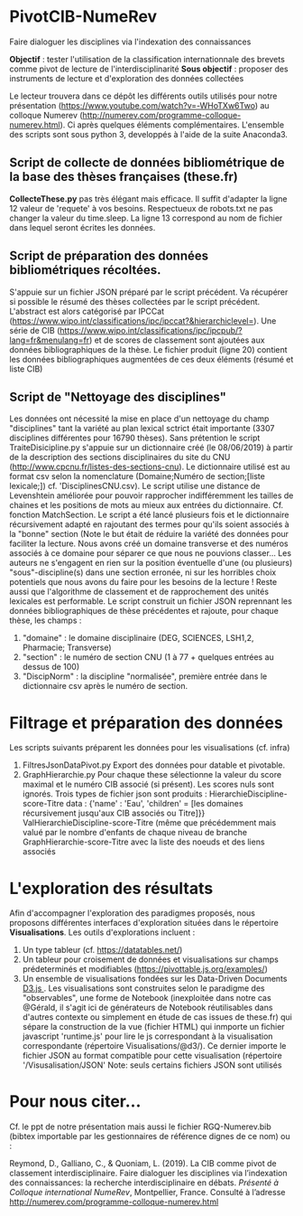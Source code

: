 # PivotCIB-NumeRev
Faire dialoguer les disciplines via l'indexation des connaissances

**Objectif** : tester l'utilisation de la classification internationnale des brevets comme pivot de lecture de l'interdisciplinarité
**Sous objectif** : proposer des instruments de lecture et d'exploration des données collectées

Le lecteur trouvera dans ce dépôt les différents outils utilisés pour notre présentation (https://www.youtube.com/watch?v=-WHoTXw6Two) au colloque Numerev (http://numerev.com/programme-colloque-numerev.html).
Ci après quelques éléments complémentaires.
L'ensemble des scripts sont sous python 3, developpés à l'aide de la suite Anaconda3.

## Script de collecte de données bibliométrique de la base des thèses françaises (these.fr)
 **CollecteThese.py** pas très élégant mais efficace. Il suffit d'adapter la ligne 12 valeur de 'requete' à vos besoins. Respectueux de robots.txt ne pas changer la valeur du time.sleep.
 La ligne 13 correspond au nom de fichier dans lequel seront écrites les données. 
 
## Script de préparation des données bibliométriques récoltées.
 S'appuie sur un fichier JSON préparé par le script précédent. Va récupérer si possible le résumé des thèses collectées par le script précédent. L'abstract est alors catégorisé par IPCCat 
 (https://www.wipo.int/classifications/ipc/ipccat?&hierarchiclevel=).
 Une série de CIB (https://www.wipo.int/classifications/ipc/ipcpub/?lang=fr&menulang=fr) et de scores de classement sont ajoutées aux données bibliographiques de la thèse. 
 Le fichier produit (ligne 20) contient les données bibliographiques augmentées de ces deux éléments (résumé et liste CIB)

## Script de "Nettoyage des disciplines"
Les données ont nécessité la mise en place d'un nettoyage du champ "disciplines" tant la variété au plan lexical sctrict était importante (3307 disciplines différentes pour 16790 thèses). 
Sans prétention le script TraiteDisicipline.py s'appuie sur un dictionnaire créé (le 08/06/2019) à partir de la description des sections disciplinaires du site du CNU (http://www.cpcnu.fr/listes-des-sections-cnu). 
Le dictionnaire utilisé est au format csv selon la nomenclature (Domaine;Numéro de section;[liste lexicale;]) cf. 'DisciplinesCNU.csv).
Le script utilise une distance de Levenshtein améliorée pour pouvoir rapprocher indifféremment les tailles de chaines et les positions de mots au mieux aux entrées du dictionnaire. Cf. fonction MatchSection.
Le script a été lancé plusieurs fois et le dictionnaire récursivement adapté en rajoutant des termes pour qu'ils soient associés à la "bonne" section (Note le but était de réduire la variété des données pour faciliter la lecture.
Nous avons créé un domaine transverse et des numéros associés à ce domaine pour séparer ce que nous ne pouvions classer... 
Les auteurs ne s'engagent en rien sur la position éventuelle d'une (ou plusieurs) "sous"-discipline(s) dans une section erronée, ni sur les horribles choix potentiels que nous avons du faire pour les besoins de la lecture ! 
Reste aussi que l'algorithme de classement et de rapprochement des unités lexicales est performable.
Le script construit un fichier JSON reprennant les données bibliographiques de thèse précédentes et rajoute, pour chaque thèse, les champs :
1. "domaine" : le domaine disciplinaire (DEG, SCIENCES, LSH1,2, Pharmacie; Transverse)
2. "section" : le numéro de section CNU (1 à 77 + quelques entrées au dessus de 100)
3. "DiscipNorm" : la discipline "normalisée", première entrée dans le dictionnaire csv après le numéro de section. 

# Filtrage et préparation des données
Les scripts suivants préparent les données pour les visualisations (cf. infra)
1. FiltresJsonDataPivot.py
Export des données pour datable et pivotable. 
2. GraphHierarchie.py 
Pour chaque these sélectionne la valeur du score maximal et le numéro CIB associé (si présent). Les scores nuls sont ignorés.
Trois types de fichier json sont produits :
HierarchieDiscipline-score-Titre
data : {'name' : 'Eau', 'children' = [les domaines récursivement jusqu'aux CIB associés ou Titre]}}
ValHierarchieDiscipline-score-Titre (même que précédemment mais valué par le nombre d'enfants de chaque niveau de branche
GraphHierarchie-score-Titre avec la liste des noeuds et des liens associés

# L'exploration des résultats

Afin d'accompagner l'exploration des paradigmes proposés, nous proposons différentes interfaces d'exploration situées dans le répertoire **Visualisations**. 
Les outils d'explorations incluent :
1. Un type tableur (cf. https://datatables.net/)
2. Un tableur pour croisement de données et visualisations sur champs prédeterminés et modifiables (https://pivottable.js.org/examples/)
3. Un ensemble de visualisations fondées sur les Data-Driven Documents [D3.js ](https://d3js.org/). Les visualisations sont construites selon le paradigme des "observables", une forme de Notebook 
(inexploitée dans notre cas @Gérald, il s'agit ici de générateurs de Notebook réutilisables dans d'autres contexte ou simplement en étude de cas issues de these.fr) qui sépare la construction
de la vue (fichier HTML) qui inmporte un fichier javascript 'runtime.js' pour lire le js correspondant à la visualisation correspondante (répertoire Visualisations/@d3/). 
Ce dernier importe le fichier JSON au format compatible pour cette visualisation (répertoire '/Visusalisation/JSON'
Note: seuls certains fichiers JSON sont utilisés


# Pour nous citer...
Cf. le ppt de notre présentation mais aussi le fichier RGQ-Numerev.bib (bibtex importable par les gestionnaires de référence dignes de ce nom)
ou :

Reymond, D., Galliano, C., & Quoniam, L. (2019). La CIB comme pivot de classement interdisciplinaire. Faire dialoguer les disciplines via l’indexation des connaissances: la recherche interdisciplinaire en débats. _Présenté à Colloque international NumeRev_, Montpellier, France. Consulté à l’adresse http://numerev.com/programme-colloque-numerev.html


 
